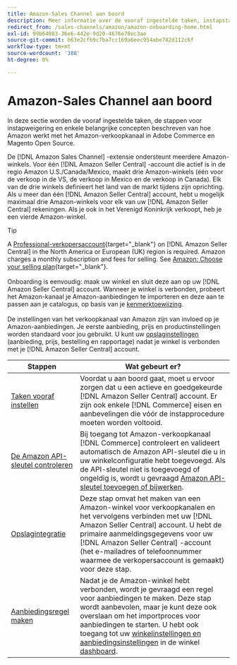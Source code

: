 ```yaml
---
title: Amazon-Sales Channel aan boord
description: Meer informatie over de vooraf ingestelde taken, instapstappen en de manier waarop Amazon werkt met Amazon Sales Channel in Adobe Commerce en Magento Open Source.
redirect_from: /sales-channels/amazon/amazon-onboarding-home.html
exl-id: 99b64083-36e6-442e-9d20-4676e78ec3ae
source-git-commit: b63e2cfb9c7ba7cc169a6eec954abe782d112c6f
workflow-type: tm+mt
source-wordcount: '388'
ht-degree: 0%

---
```


# Amazon-Sales Channel aan boord

In deze sectie worden de vooraf ingestelde taken, de stappen voor instapweigering en enkele belangrijke concepten beschreven van hoe Amazon werkt met het Amazon-verkoopkanaal in Adobe Commerce en Magento Open Source.

De [!DNL Amazon Sales Channel] -extensie ondersteunt meerdere Amazon-winkels. Voor één [!DNL Amazon Seller Central] -account die actief is in de regio Amazon U.S./Canada/Mexico, maakt drie Amazon-winkels (één voor de verkoop in de VS, de verkoop in Mexico en de verkoop in Canada). Elk van de drie winkels definieert het land van de markt tijdens zijn oprichting. Als u meer dan één [!DNL Amazon Seller Central] account, hebt u mogelijk maximaal drie Amazon-winkels voor elk van uw [!DNL Amazon Seller Central] rekeningen. Als je ook in het Verenigd Koninkrijk verkoopt, heb je een vierde Amazon-winkel.

>[!TIP]
>
>A [Professional-verkopersaccount](https://sell.amazon.com/){target="_blank"} on [!DNL Amazon Seller Central] in the North America or European (UK) region is required. Amazon charges a monthly subscription and fees for selling. See [Amazon: Choose your selling plan](https://sell.amazon.com/pricing.html){target="_blank"}.<br><br>
>Onboarding is eenvoudig: maak uw winkel en sluit deze aan op uw [!DNL Amazon Seller Central] account.
>Wanneer je winkel is verbonden, probeert het Amazon-kanaal je Amazon-aanbiedingen te importeren en deze aan te passen aan je catalogus, op basis van je [kenmerktoewijzing](./attributes-view.md).<br><br>
>De instellingen van het verkoopkanaal van Amazon zijn van invloed op je Amazon-aanbiedingen. Je eerste aanbieding, prijs en productinstellingen worden standaard voor jou gebruikt. U kunt uw [opslaginstellingen](./ob-store-review.md) (aanbieding, prijs, bestelling en rapportage) nadat je winkel is verbonden met je [!DNL Amazon Seller Central] account.

| Stappen | Wat gebeurt er? |
|--- |--- |
| [Taken vooraf instellen](./amazon-pre-setup-tasks.md) | Voordat u aan boord gaat, moet u ervoor zorgen dat u een actieve en goedgekeurde [!DNL Amazon Seller Central] account. Er zijn ook enkele [!DNL Commerce] eisen en aanbevelingen die vóór de instapprocedure moeten worden voltooid. |
| [De Amazon API-sleutel controleren](./amazon-verify-api-key.md) | Bij toegang tot Amazon-verkoopkanaal [!DNL Commerce] controleert en valideert automatisch de Amazon API-sleutel die u in uw winkelconfiguratie hebt toegevoegd. Als de API-sleutel niet is toegevoegd of ongeldig is, wordt u gevraagd [Amazon API-sleutel toevoegen of bijwerken](./amazon-verify-api-key.md). |
| [Opslagintegratie](./store-integration.md) | Deze stap omvat het maken van een Amazon-winkel voor verkoopkanalen en het vervolgens verbinden met uw [!DNL Amazon Seller Central] account. U hebt de primaire aanmeldingsgegevens voor uw [!DNL Amazon Seller Central] -account (het e-mailadres of telefoonnummer waarmee de verkopersaccount is gemaakt) voor deze stap. |
| [Aanbiedingsregel maken](./ob-create-listing-rule.md) | Nadat je de Amazon-winkel hebt verbonden, wordt je gevraagd een regel voor aanbiedingen te maken. Deze stap wordt aanbevolen, maar je kunt deze ook overslaan om het importproces voor aanbiedingen te starten. U hebt ook toegang tot uw [winkelinstellingen en aanbiedingsinstellingen](./ob-store-review.md) in de winkel [dashboard](./amazon-store-dashboard.md). |
